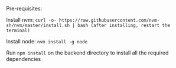 Pre-requisites:

Install nvm: `curl -o- https://raw.githubusercontent.com/nvm-sh/nvm/master/install.sh | bash (after installing, restart the terminal)`

Install node: `nvm install -g node`

Run `npm install` on the backend directory to install all the required dependencies
